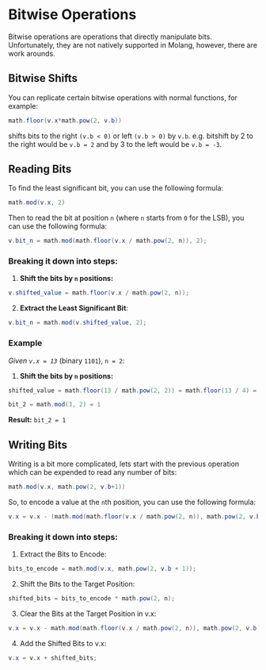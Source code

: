 # Bitwise Operations
Bitwise operations are operations that directly manipulate bits. Unfortunately, they are not natively supported in Molang, however, there are work arounds.

## Bitwise Shifts
You can replicate certain bitwise operations with normal functions, for example:

```c#
math.floor(v.x*math.pow(2, v.b))
```

shifts bits to the right `(v.b < 0)` or left `(v.b > 0)` by `v.b`. e.g. bitshift by 2 to the right would be `v.b = 2` and by 3 to the left would be `v.b = -3`.

## Reading Bits
To find the least significant bit, you can use the following formula:
```c#
math.mod(v.x, 2)
```

Then to read the bit at position `n` (where `n` starts from `0` for the LSB), you can use the following formula:
```c#
v.bit_n = math.mod(math.floor(v.x / math.pow(2, n)), 2);
```
### Breaking it down into steps:
1. **Shift the bits by `n` positions:** 
```c#
v.shifted_value = math.floor(v.x / math.pow(2, n));
```
2. **Extract the Least Significant Bit**: 
```c#
v.bit_n = math.mod(v.shifted_value, 2);
```

### Example
*Given `v.x = 13`* (binary `1101`), `n = 2`:
1. **Shift the bits by `n` positions:** 
```c#
shifted_value = math.floor(13 / math.pow(2, 2)) = math.floor(13 / 4) = 3
```

```c#
bit_2 = math.mod(3, 2) = 1
```

**Result:** `bit_2 = 1`

## Writing Bits
Writing is a bit more complicated, lets start with the previous operation which can be expended to read any number of bits:
```c#
math.mod(v.x, math.pow(2, v.b+1))
```

So, to encode a value at the `n`th position, you can use the following formula:
```c#
v.x = v.x - (math.mod(math.floor(v.x / math.pow(2, n)), math.pow(2, v.b + 1)) * math.pow(2, n)) + (math.mod(v.x, math.pow(2, v.b + 1)) * math.pow(2, n));
```

### Breaking it down into steps:
1. Extract the Bits to Encode:
```c#
bits_to_encode = math.mod(v.x, math.pow(2, v.b + 1));
```

2. Shift the Bits to the Target Position:
```c#
shifted_bits = bits_to_encode * math.pow(2, n);
```

3. Clear the Bits at the Target Position in v.x:
```c#
v.x = v.x - math.mod(math.floor(v.x / math.pow(2, n)), math.pow(2, v.b + 1)) * math.pow(2, n);
```

4. Add the Shifted Bits to v.x:
```c#
v.x = v.x + shifted_bits;
```